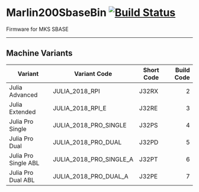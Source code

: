 # Marlin200SbaseBin  [![Build Status](https://travis-ci.com/FracktalWorks/Marlin200Sbase.svg?branch=master)](https://travis-ci.com/FracktalWorks/Marlin200Sbase)
Firmware for MKS SBASE

---

## Machine Variants
| Variant                  | Variant Code               | Short Code | Build Code |
|--------------------------|----------------------------|------------|-----------:|
| Julia Advanced           | JULIA_2018_RPI             | J32RX      | 2          |
| Julia Extended           | JULIA_2018_RPI_E           | J32RE      | 3          |
| Julia Pro Single         | JULIA_2018_PRO_SINGLE      | J32PS      | 4          |
| Julia Pro Dual           | JULIA_2018_PRO_DUAL        | J32PD      | 5          |
| Julia Pro Single ABL     | JULIA_2018_PRO_SINGLE_A    | J32PT      | 6          |
| Julia Pro Dual ABL       | JULIA_2018_PRO_DUAL_A      | J32PE      | 7          |
